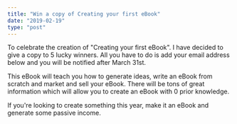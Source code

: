 ```yaml
---
title: "Win a copy of Creating your first eBook"
date: "2019-02-19"
type: "post"
---
```


To celebrate the creation of "Creating your first eBook". I have decided to give a copy to 5 lucky winners. All you have to do is add your email address below and you will be notified after March 31st.

This eBook will teach you how to generate ideas, write an eBook from scratch and market and sell your eBook. There will be tons of great information which will allow you to create an eBook with 0 prior knowledge.

If you're looking to create something this year, make it an eBook and generate some passive income.
